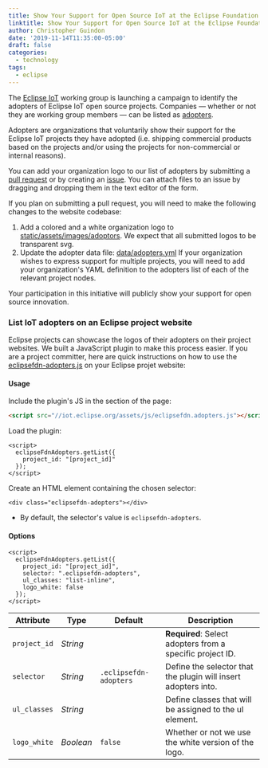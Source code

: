```yaml
---
title: Show Your Support for Open Source IoT at the Eclipse Foundation
linktitle: Show Your Support for Open Source IoT at the Eclipse Foundation
author: Christopher Guindon
date: '2019-11-14T11:35:00-05:00'
draft: false
categories:
  - technology
tags:
  - eclipse
---
```


The [Eclipse IoT](https://iot.eclipse.org) working group is launching a campaign to identify the adopters of Eclipse IoT open source projects. Companies — whether or not they are working group members — can be listed as [adopters](https://iot.eclipse.org/adopters/).

Adopters are organizations that voluntarily show their support for the Eclipse IoT projects they have adopted (i.e. shipping commercial products based on the projects and/or using the projects for non-commercial or internal reasons). 

You can add your organization logo to our list of adopters by submitting a [pull request](https://github.com/EclipseFdn/iot.eclipse.org/pulls) or by creating an [issue](https://github.com/EclipseFdn/iot.eclipse.org/issues/new?template=adopter_request.md). You can attach files to an issue by dragging and dropping them in the text editor of the form. 

If you plan on submitting a pull request, you will need to make the following changes to the website codebase:

1. Add a colored and a white organization logo to [static/assets/images/adoptors](https://github.com/EclipseFdn/iot.eclipse.org/tree/master/static/assets/images/adopters). We expect that all submitted logos to be transparent svg.
2. Update the adopter data file: [data/adopters.yml](https://github.com/EclipseFdn/iot.eclipse.org/blob/master/data/adopters.yml) If your organization wishes to express support for multiple projects, you will need to add your organization's YAML definition to the adopters list of each of the relevant project nodes.

Your participation in this initiative will publicly show your support for open source innovation.

### List IoT adopters on an Eclipse project website

Eclipse projects can showcase the logos of their adopters on their project websites. We built a JavaScript plugin to make this process easier. If you are a project committer, here are quick instructions on how to use the [eclipsefdn-adopters.js](https://iot.eclipse.org/assets/js/eclipsefdn.adopters.js) on your Eclipse projet website:

#### Usage

Include the plugin's JS in the <head> section of the page:

```html
<script src="//iot.eclipse.org/assets/js/eclipsefdn.adopters.js"></script>
```

Load the plugin:

```
<script>
  eclipseFdnAdopters.getList({
    project_id: "[project_id]"
  });
</script>
```

Create an HTML element containing the chosen selector:

```
<div class="eclipsefdn-adopters"></div>
```
* By default, the selector's value is ```eclipsefdn-adopters```.

#### Options

```
<script>
  eclipseFdnAdopters.getList({
    project_id: "[project_id]",
    selector: ".eclipsefdn-adopters",
    ul_classes: "list-inline",
    logo_white: false
  });
</script>
```

Attribute     | Type        | Default   | Description
---           | ---         | ---       | ---
`project_id`   | *String*   | ` `    | **Required**: Select adopters from a specific project ID.
`selector`   | *String*   | `.eclipsefdn-adopters`    | Define the selector that the plugin will insert adopters into.
`ul_classes`  | *String*   | ` `   | Define classes that will be assigned to the ul element.
`logo_white`  | *Boolean*   | `false`   | Whether or not we use the white version of the logo.
